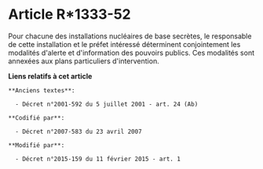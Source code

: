 # Article R*1333-52

Pour chacune des installations nucléaires de base secrètes, le responsable de cette installation et le préfet intéressé
déterminent conjointement les modalités d'alerte et d'information des pouvoirs publics. Ces modalités sont annexées aux plans
particuliers d'intervention.

**Liens relatifs à cet article**

	**Anciens textes**:

	  - Décret n°2001-592 du 5 juillet 2001 - art. 24 (Ab)

	**Codifié par**:

	  - Décret n°2007-583 du 23 avril 2007

	**Modifié par**:

	  - Décret n°2015-159 du 11 février 2015 - art. 1
